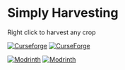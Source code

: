 # Simply Harvesting
Right click to harvest any crop

[![Curseforge](http://cf.way2muchnoise.eu/versions/For%20MC_701347_all.svg)](https://www.curseforge.com/minecraft/mc-mods/simply-harvesting)
[![CurseForge](http://cf.way2muchnoise.eu/full_701347_downloads.svg)](https://www.curseforge.com/minecraft/mc-mods/simply-harvesting)

[![Modrinth](https://modrinth-utils.vercel.app/api/badge/versions?id=P4FVY4ll&logo=true)](https://modrinth.com/mod/simply-harvesting)
[![Modrinth](https://modrinth-utils.vercel.app/api/badge/downloads?id=P4FVY4ll&logo=true)](https://modrinth.com/mod/simply-harvesting)
